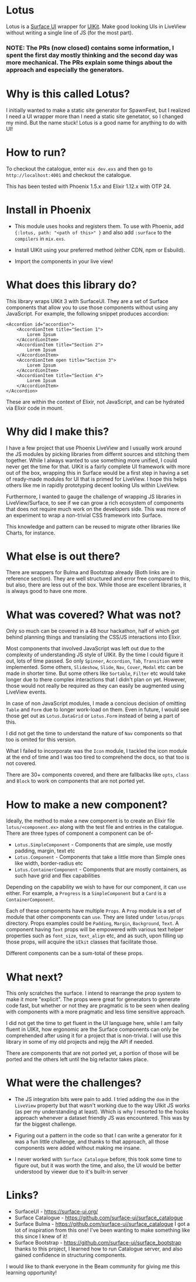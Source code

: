 # Lotus

Lotus is a [Surface UI](https://surface-ui.org/) wrapper for [UIKit](https://getuikit.com/). Make good looking UIs in LiveView without writing a single line of JS (for the most part).

### NOTE: The PRs (now closed) contains some information, I spent the first day mostly thinking and the second day was more mechanical. The PRs explain some things about the approach and especially the generators.

# Why is this called Lotus?

I initially wanted to make a static site generator for SpawnFest, but I realized I need a UI wrapper more than I need a static site genetator, so I changed my mind. But the name stuck! Lotus is a good name for anything to do with UI!

# How to run?

To checkout the catalogue, enter `mix dev.exs` and then go to `http://localhost:4001` and checkout the catalogue.

This has been tested with Phoenix 1.5.x and Elixir 1.12.x with OTP 24.

# Install in Phoenix

* This module uses hooks and registers them. To use with Phoenix, add `{:lotus, path: "<path of this>" }` and also add `:surface` to the `compilers` in `mix.exs`.

* Install UIKit using your preferred method (either CDN, npm or Esbuild). 

* Import the components in your live view!

# What does this library do?

This library wraps UIKit 3 with SurfaceUI. They are a set of Surface components that allow you to use those components without using any JavaScript. For example, the following snippet produces accordion:

```
<Accordion id="accordion">
    <AccordionItem title="Section 1">
        Lorem Ipsum
    </AccordionItem>
    <AccordionItem title="Section 2">
        Lorem Ipsum
    </AccordionItem>
    <AccordionItem open title="Section 3">
        Lorem Ipsum
    </AccordionItem>
    <AccordionItem title="Section 4">
        Lorem Ipsum
    </AccordionItem>
</Accordion>
```

These are within the context of Elixir, not JavaScript, and can be hydrated via Elixir code in mount.

# Why did I make this?

I have a few project that use Phoenix LiveView and I usually work around the JS modules by picking libraries from differnt sources and stitching them together. While I always wanted to use something more unified, I could never get the time for that. UIKit is a fairly complete UI framework with more out of the box, wrapping this in Surface would be a first step in having a set of ready-made modules for UI that is primed for LiveView. I hope this helps others like me in rapidly prototyping decent looking UIs within LiveView.

Furthermore, I wanted to gauge the challenge of wrapping JS libraries in LiveView/Surface, to see if we can grow a rich ecosystem of components that does not require much work on the developers side. This was more of an experiment to wrap a non-trivial CSS framework into Surface. 

This knowledge and pattern can be reused to migrate other libraries like Charts, for instance.

# What else is out there?

There are wrappers for Bulma and Bootstrap already (Both links are in reference section). They are well structured and error free compared to this, but also, there are less out of the box. While those are excellent libraries, it is always good to have one more.

# What was covered? What was not?

Only so much can be covered in a 48 hour hackathon, half of which got behind planning things and translating the CSS/JS interactions into Elixir.

Most components that involved JavaScript was left out due to the complexity of understanding JS style of UIKit. By the time I could figure it out, lots of time passed. So only `Spinner`, `Accordion`, `Tab`, `Transition` were implemented. Some others, `Slideshow`, `Slide`, `Nav`, `Cover`, `Modal` etc can be made in shorter time. But some others like `Sortable`, `Filter` etc would take longer due to there complex interactions that I didn't plan on yet. However, those would not really be required as they can easily be augmented using LiveView events.

In case of non JavaScript modules, I made a concious decision of omitting `Table` and `Form` due to longer work-load on them. Even in future, I would see those get out as `Lotus.DataGrid` or `Lotus.Form` instead of being a part of this.

I did not get the time to understand the nature of `Nav` components so that too is omited for this version.

What I failed to incorporate was the `Icon` module, I tackled the icon module at the end of time and I was too tired to comprehend the docs, so that too is not covered.

There are 30+ components covered, and there are fallbacks like `opts`, `class` and `Block` to work on components that are not ported yet.

# How to make a new component?

Ideally, the method to make a new component is to create an Elixir file `lotus/<component.ex>` along with the test file and entries in the catalogue. There are three types of component a component can be of-

* `Lotus.SimpleComponent` - Components that are simple, use mostly padding, margin, text etc
* `Lotus.Component` - Components that take a little more than Simple ones like width, border-radius etc
* `Lotus.ContainerComponent` - Components that are mostly containers, as such have grid and flex capabilities

Depending on the capability we wish to have for our component, it can `use` either. For example, a `Progress` is a `SimpleComponent` but a `Card` is a `ContainerComponent`.

Each of these components have multiple `Props`. A `Prop` module is a set of module that other components can `use`. They are listed under `lotus/props` directory. Props examples could be `Padding`, `Margin`, `Background`, `Text`. A component having `Text` props will be empowered with various text helper properties such as `font_size`, `text_align` etc, and as such, upon filling up those props, will acquire the `UIkit` classes that facilitate those.

Different components can be a sum-total of these props.

# What next?

This only scratches the surface. I intend to rearrange the prop system to make it more "explicit". The props were great for generators to generate code fast, but whether or not they are pragmatic is to be seen when dealing with components with a more pragmatic and less time sensitive approach.

I did not get the time to get fluent in the UI language here, while I am faily fluent in UIKit, how ergonomic are the Surface components can only be comprehended after using it for a project that is non-trivial. I will use this library in some of my old projects and rejig the API if needed.

There are components that are not ported yet, a portion of those will be ported and the others left until the big refactor takes place.

# What were the challenges?

* The JS integration bits were pain to add. I tried adding the `dom` in the `LiveView` property but that wasn't working due to the way UIkit JS works (as per my understanding at least). Which is why I resorted to the hooks approach whenever a dataset friendly JS was encountered. This was by far the biggest challenge.

* Figuring out a pattern in the code so that I can write a generator for it was a fun little challenge, and thanks to that approach, all those components were added without making me insane.

* I never worked with `Surface Catalogue` before, this took some time to figure out, but it was worth the time, and also, the UI would be better understood by viewer due to it's built-in server

# Links?

- SurfaceUI - https://surface-ui.org/
- Surface Catalogue - https://github.com/surface-ui/surface_catalogue
- Surface Bulma - https://github.com/surface-ui/surface_catalogue I got a lot of inspiration from this one! I've been wanting to make something like this since I knew of it!
- Surface Bootstrap - https://github.com/surface-ui/surface_bootstrap thanks to this project, I learned how to run Catalogue server, and also gained confidence in structuring components.

I would like to thank everyone in the Beam community for giving me this learning opportunity!
